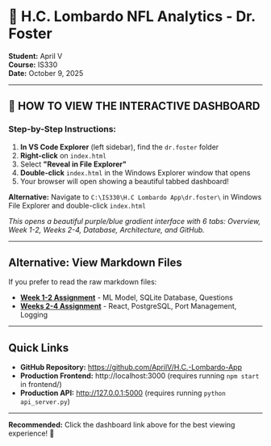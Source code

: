 # 🏈 H.C. Lombardo NFL Analytics - Dr. Foster

**Student:** April V  
**Course:** IS330  
**Date:** October 9, 2025

---

## 🎯 **HOW TO VIEW THE INTERACTIVE DASHBOARD**

### **Step-by-Step Instructions:**

1. **In VS Code Explorer** (left sidebar), find the `dr.foster` folder
2. **Right-click** on `index.html`
3. Select **"Reveal in File Explorer"**
4. **Double-click** `index.html` in the Windows Explorer window that opens
5. Your browser will open showing a beautiful tabbed dashboard!

**Alternative:** Navigate to `C:\IS330\H.C Lombardo App\dr.foster\` in Windows File Explorer and double-click `index.html`

*This opens a beautiful purple/blue gradient interface with 6 tabs: Overview, Week 1-2, Weeks 2-4, Database, Architecture, and GitHub.*

---

## Alternative: View Markdown Files

If you prefer to read the raw markdown files:

- **[Week 1-2 Assignment](week1-2.md)** - ML Model, SQLite Database, Questions
- **[Weeks 2-4 Assignment](weeks2-4.md)** - React, PostgreSQL, Port Management, Logging

---

## Quick Links

- **GitHub Repository:** https://github.com/AprilV/H.C.-Lombardo-App
- **Production Frontend:** http://localhost:3000 (requires running `npm start` in frontend/)
- **Production API:** http://127.0.0.1:5000 (requires running `python api_server.py`)

---

**Recommended:** Click the dashboard link above for the best viewing experience! 🚀
